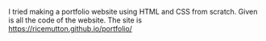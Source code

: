 I tried making a portfolio website using HTML and CSS from scratch. 
Given is all the code of the website. 
The site is https://ricemutton.github.io/portfolio/
